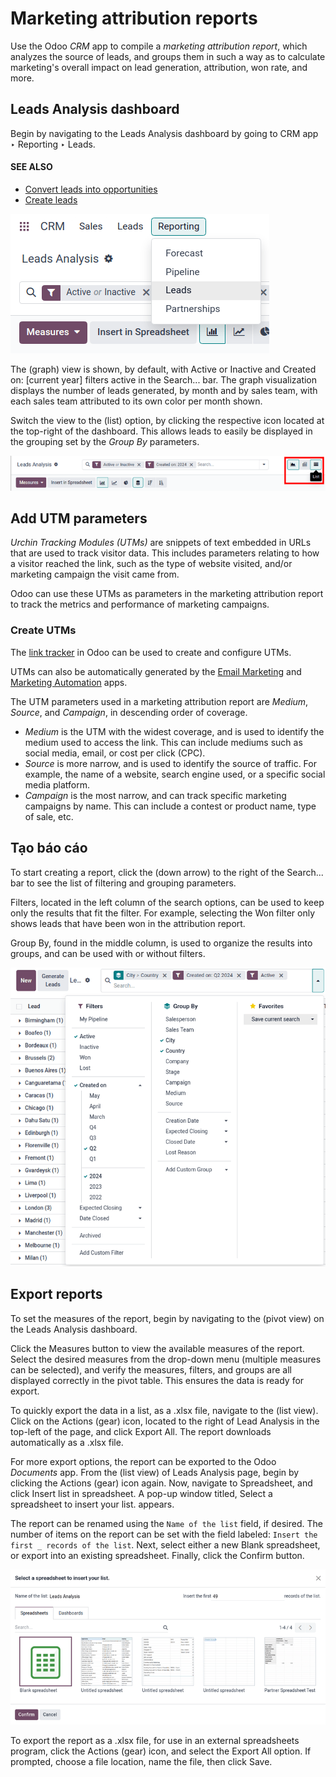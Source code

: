 # Marketing attribution reports

Use the Odoo *CRM* app to compile a *marketing attribution report*, which analyzes the source of
leads, and groups them in such a way as to calculate marketing's overall impact on lead generation,
attribution, won rate, and more.

## Leads Analysis dashboard

Begin by navigating to the Leads Analysis dashboard by going to CRM app
‣ Reporting ‣ Leads.

#### SEE ALSO
- [Convert leads into opportunities](../acquire_leads/convert.md)
- [Create leads](../acquire_leads/email_manual.md)

![Open the CRM app and click on the Reporting tab at the top of the page, then click Leads.](../../../../_images/reporting-tab-and-leads.png)

The <i class="fa fa-area-chart"></i> (graph) view is shown, by default, with Active or
Inactive and Created on: [current year] filters active in the Search...
bar. The graph visualization displays the number of leads generated, by month and by sales team,
with each sales team attributed to its own color per month shown.

Switch the view to the <i class="oi oi-view-list"></i> (list) option, by clicking the respective
icon located at the top-right of the dashboard. This allows leads to easily be displayed in the
grouping set by the *Group By* parameters.

![Click the button with four horizontal lines on the top right of the Leads Analysis page.](../../../../_images/list-view-button.png)

## Add UTM parameters

*Urchin Tracking Modules (UTMs)* are snippets of text embedded in URLs that are used to track
visitor data. This includes parameters relating to how a visitor reached the link, such as the type
of website visited, and/or marketing campaign the visit came from.

Odoo can use these UTMs as parameters in the marketing attribution report to track the metrics and
performance of marketing campaigns.

### Create UTMs

The [link tracker](../../../websites/website/reporting/link_tracker.md) in Odoo can be used to
create and configure UTMs.

UTMs can also be automatically generated by the [Email Marketing](../../../marketing/email_marketing.md) and [Marketing Automation](../../../marketing/marketing_automation.md) apps.

The UTM parameters used in a marketing attribution report are *Medium*, *Source*, and *Campaign*, in
descending order of coverage.

- *Medium* is the UTM with the widest coverage, and is used to identify the medium used to access
  the link. This can include mediums such as social media, email, or cost per click (CPC).
- *Source* is more narrow, and is used to identify the source of traffic. For example, the name of
  a website, search engine used, or a specific social media platform.
- *Campaign* is the most narrow, and can track specific marketing campaigns by name. This can
  include a contest or product name, type of sale, etc.

## Tạo báo cáo

To start creating a report, click the <i class="fa fa-caret-down"></i> (down arrow) to the right of
the Search... bar to see the list of filtering and grouping parameters.

Filters, located in the left column of the search options, can be used to keep only the
results that fit the filter. For example, selecting the Won filter only shows leads that
have been won in the attribution report.

Group By, found in the middle column, is used to organize the results into groups, and
can be used with or without filters.

![Select any number of filters and groups in the search options.](../../../../_images/search-results-multiple-options.png)

## Export reports

To set the measures of the report, begin by navigating to the <i class="oi oi-view-pivot"></i>
(pivot view) on the Leads Analysis dashboard.

Click the Measures button to view the available measures of
the report. Select the desired measures from the drop-down menu (multiple measures can be selected),
and verify the measures, filters, and groups are all displayed correctly in the pivot table. This
ensures the data is ready for export.

To quickly export the data in a list, as a .xlsx file, navigate to the <i class="oi oi-view-list"></i>
(list view). Click on the Actions <i class="fa fa-cog"></i> (gear) icon,
located to the right of Lead Analysis in the top-left of the page, and click
<i class="fa fa-upload"></i> Export All. The report downloads automatically as a .xlsx file.

For more export options, the report can be exported to the Odoo *Documents* app. From the
<i class="oi oi-view-list"></i> (list view) of Leads Analysis page, begin by clicking
the Actions <i class="fa fa-cog"></i> (gear) icon again. Now, navigate to
<i class="fa fa-table"></i> Spreadsheet, and click <i class="oi oi-view-list"></i> Insert list in
spreadsheet. A pop-up window titled, Select a spreadsheet to insert your list. appears.

The report can be renamed using the `Name of the list` field, if desired. The number of items on the
report can be set with the field labeled: `Insert the first _ records of the list`. Next, select
either a new Blank spreadsheet, or export into an existing spreadsheet. Finally, click
the Confirm button.

![Set the name, number of records, and location of the export in the option menu.](../../../../_images/documents-export.png)

To export the report as a .xlsx file, for use in an external spreadsheets program, click the
Actions <i class="fa fa-cog"></i> (gear) icon, and select the <i class="fa fa-upload"></i>
Export All option. If prompted, choose a file location, name the file, then click
Save.
